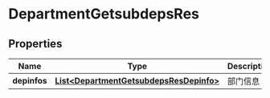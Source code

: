 # DepartmentGetsubdepsRes

## Properties
Name | Type | Description | Notes
------------ | ------------- | ------------- | -------------
**depinfos** | [**List&lt;DepartmentGetsubdepsResDepinfo&gt;**](DepartmentGetsubdepsResDepinfo.md) | 部门信息 | 
